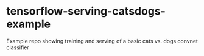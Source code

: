 # tensorflow-serving-catsdogs-example
Example repo showing training and serving of a basic cats vs. dogs convnet classifier
